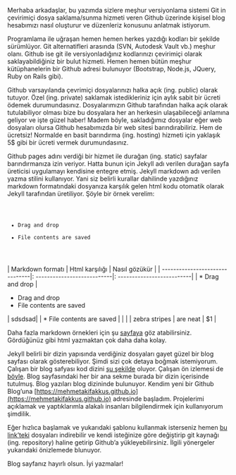 Merhaba arkadaşlar, bu yazımda sizlere meşhur versiyonlama sistemi Git in çevirimiçi dosya saklama/sunma hizmeti veren Github üzerinde kişisel blog hesabımızı nasıl oluşturur ve düzenleriz konusunu anlatmak istiyorum. 

Programlama ile uğraşan hemen hemen herkes yazdığı kodları bir şekilde sürümlüyor. Git alternatifleri arasında (SVN, Autodesk Vault vb.) meşhur olanı. Github ise git ile versiyonladığınız kodlarınızı çevirimiçi olarak saklayabildiğiniz bir bulut hizmeti. Hemen hemen bütün meşhur kütüphanelerin bir Github adresi bulunuyor (Bootstrap, Node.js, JQuery, Ruby on Rails gibi).

Github varsayılanda çevrimiçi dosyalarınızı halka açık (ing. public) olarak tutuyor. Özel (ing. private) saklamak istedikleriniz için aylık sabit bir ücreti ödemek durumundasınız. Dosyalarımızın Github tarafından halka açık olarak tutulabiliyor olması bize bu dosyalara her an herkesin ulaşabileceği anlamına geliyor ve işte güzel haber! Madem böyle, sakladığımız dosyalar eğer web dosyaları olursa Github hesabımızda bir web sitesi barındırabiliriz. Hem de ücretsiz! Normalde en basit barındırma (ing. hosting) hizmeti için yaklaşık 5$ gibi bir ücreti vermek durumundasınız. 

Github pages adını verdiği bir hizmet ile durağan (ing. static) sayfalar barındırmanıza izin veriyor. Hatta bunun için Jekyll adı verilen durağan sayfa üreticisi uygulamayı kendisine entegre etmiş. Jekyll markdown adı verilen yazma stilini kullanıyor. Yani siz belirli kurallar dahilinde yazdığınız markdown formatındaki dosyanıza karşılık gelen html kodu otomatik olarak Jekyll tarafından üretiliyor. Şöyle bir örnek verelim:

<code> <ul> <li>Drag and drop</li> <li>File contents are saved</li> </ul> </code>

| Markdown formatı               | Html karşılığı              | Nasıl gözükür    |
| -------------------------------|: ---------------------------|: --------------------------|
| * Drag and drop                 |  <ul> <li>Drag and drop</li> <li>File contents are saved</li> </ul>  |     sdsdsad|
| * File contents are saved       |                             |                  |
| zebra stripes                   | are neat                    |      $1          |

Daha fazla markdown örnekleri için şu [sayfaya](https://jbt.github.io/markdown-editor) göz atabilirsiniz. Gördüğünüz gibi html yazmaktan çok daha daha kolay. 

Jekyll belirli bir dizin yapısında verdiğiniz dosyaları gayet güzel bir blog sayfası olarak gösterebiliyor. Şimdi sizi çok detaya boğmak istemiyorum. Çalışan bir blog safyası kod dizini [şu şekilde](https://github.com/mehmetakifakkus/blogTemplate) oluyor. Çalışan ön izlemesi de [böyle](https://mehmetakifakkus.github.io/blogTemplate/). Blog sayfasındaki her bir ana sekme burada bir dizin içerisinde tutulmuş. Blog yazıları blog dizininde bulunuyor. Kendim yeni bir Github Blog’una [https://mehmetakifakkus.github.io](https://mehmetakifakkus.github.io) adresinde başladım. Projelerimi açıklamak ve yaptıklarımla alakalı insanları bilgilendirmek için kullanıyorum şimdilik. 

Eğer hızlıca başlamak ve yukarıdaki şablonu kullanmak isterseniz hemen [bu link’teki](https://mehmetakifakkus.github.io/blogTemplate/) dosyaları indirebilir ve kendi isteğinize göre değiştirip git kaynağı (ing. repository) haline getirip Github’a yükleyebilirsiniz. İlgili yönergeler yukarıdaki önizlemede blunuyor. 

Blog sayfanız hayırlı olsun. İyi yazmalar!

